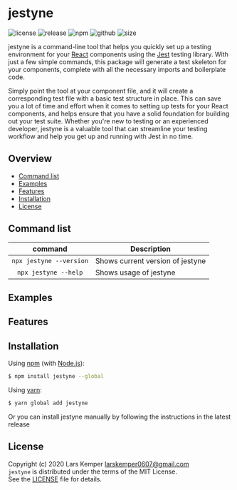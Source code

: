 # jestyne

![license](https://img.shields.io/github/license/LarsKemper/jestyne)
![release](https://img.shields.io/github/v/release/LarsKemper/jestyne)
![npm](https://img.shields.io/npm/dm/jestyne?label=npm%20downloads)
![github](https://img.shields.io/github/downloads/LarsKemper/jestyne/total?label=github%20downloads)
![size](https://img.shields.io/bundlephobia/minzip/jestyne?label=bundle%20size)

jestyne is a command-line tool that helps you quickly set up a testing environment for your [React](https://reactjs.org/) components using the [Jest](https://github.com/facebook/jest) testing library. With just a few simple commands, this package will generate a test skeleton for your components, complete with all the necessary imports and boilerplate code. 

Simply point the tool at your component file, and it will create a corresponding test file with a basic test structure in place. This can save you a lot of time and effort when it comes to setting up tests for your React components, and helps ensure that you have a solid foundation for building out your test suite. Whether you're new to testing or an experienced developer, jestyne is a valuable tool that can streamline your testing workflow and help you get up and running with Jest in no time.

## Overview
- [Command list](https://github.com/LarsKemper/jestyne#command-list)
- [Examples](https://github.com/LarsKemper/jestyne#examples)
- [Features](https://github.com/LarsKemper/jestyne#features)
- [Installation](https://github.com/LarsKemper/jestyne#installation)
- [License](https://github.com/LarsKemper/jestyne#license)

## Command list
|         command         | Description                    |
|:-----------------------:| ------------------------------ |
| `npx jestyne --version` | Shows current version of jestyne |
|  `npx jestyne --help`   | Shows usage of jestyne         |

## Examples

## Features

## Installation
Using [npm](https://www.npmjs.com/) (with [Node.js](https://nodejs.org/)):

```sh
$ npm install jestyne --global
```

Using [yarn](https://yarnpkg.com/):

```sh
$ yarn global add jestyne
```

Or you can install jestyne manually by following the instructions in the latest release

## License
Copyright (c) 2020 Lars Kemper <larskemper0607@gmail.com>  
`jestyne` is distributed under the terms of the MIT License.  
See the [LICENSE](./LICENSE) file for details.
